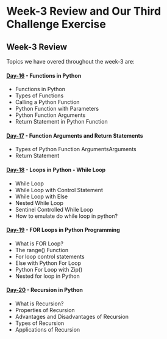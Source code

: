# Week-3 Review and Our Third Challenge Exercise

## Week-3 Review

Topics we have overed throughout the week-3 are:

#### [Day-16](https://github.com/hamzaiftkhar/100-Days-of-Code-with-Python/tree/main/Day-16) - Functions in Python

- Functions in Python
- Types of Functions
- Calling a Python Function
- Python Function with Parameters
- Python Function Arguments
- Return Statement in Python Function

#### [Day-17](https://github.com/hamzaiftkhar/100-Days-of-Code-with-Python/tree/main/Day-17) - Function Arguments and Return Statements

- Types of Python Function ArgumentsArguments
- Return Statement

#### [Day-18](https://github.com/hamzaiftkhar/100-Days-of-Code-with-Python/tree/main/Day-18) - Loops in Python - While Loop

- While Loop
- While Loop with Control Statement
- While Loop with Else
- Nested While Loop
- Sentinel Controlled While Loop
- How to emulate do while loop in python?

#### [Day-19](https://github.com/hamzaiftkhar/100-Days-of-Code-with-Python/tree/main/Day-19) - FOR Loops in Python Programming

- What is FOR Loop?
- The range() Function
- For loop control statements
- Else with Python For Loop
- Python For Loop with Zip()
- Nested for loop in Python

#### [Day-20](https://github.com/hamzaiftkhar/100-Days-of-Code-with-Python/tree/main/Day-20) - Recursion in Python

- What is Recursion?
- Properties of Recursion
- Advantages and Disadvantages of Recursion
- Types of Recursion
- Applications of Recursion